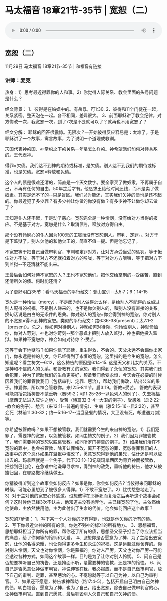 # 马太福音 18章21节-35节 | 宽恕（二）

<audio style="width: 100%;" preload="false" controls controlslist="nodownload"><source src="http://file.simai.life/audio/mp3/2020/tai_13-21-35-201129.mp3" type="audio/mpeg">Your browser does not support the audio element.</audio>

## 宽恕（二）
11月29日 
马太福音 18章21节-35节 | 和福音有链接
### 讲师：麦克

热身：1）思考最近得罪你的人和事。2）你觉得人际关系、教会里面的头号问题是什么？

经文背景： 
1、彼得是在婚姻中的。有岳母。可1:30.
2、彼得和11个门徒在一起，关系紧密。整天泡在一起。各不相同，差异很大。
3、前面耶稣讲了教会纪律。对方悔改一次，我宽恕一次，到了7次是不是就可以了？就再也不用宽恕了？

经文分解：
耶稣的回答很震惊。无限次？一开始彼得反应容易是：太难了。于是耶稣讲了一个故事，寓言故事，为了说明一个道理或教训。

天国代表神的国，神掌权之下的关系一年是怎么样的。神希望我们如何对待关系的。王代表神。

得罪=欠债。我们达不到神的期待或标准，是欠债。别人达不到我们的期待或标准，也是欠债。宽恕=释放和免债。

这个人的债是很难还清的，简直是一个天文数字。要全家买了做奴隶，不再属于自己，不再有任何的自由，50年之后才有。他恳求王给他时间还钱，而不是卖了做奴隶。其实是还不了的--只是盲区。我们以为能还，其实我们欠神的债也是还不起的。你最近犯了多少罪？有多少神让你做的你没有做？有多少神不让做你却去做了？

王知道仆人还不起，于是动了慈心。宽恕完全是一种怜悯，没有给对方当得的报应。不是基于对方。宽恕是什么？取消债务，释放对方得自由。

那个没有怜悯心的仆人因为100天的工钱而没有宽恕别人。审判、定罪。。对方于是下监狱了。别人欠他的和他欠王的，简直不值一提。但是他忘记了。

不宽恕等于把自己当做审判官，审判和定罪对方，让对方承受当受的惩罚。等于揪住对方不放，等于对方不还就掐着对方的喉咙，等于对对方方嚷嚷，等于把对方下到监狱--不还清就不能出来。

王最后会如何对待不宽恕的人？王也不宽恕他们。把他交给掌刑的--受痛苦，直到还清所欠的债。何时能还清？

为了更好明白35节：看马天福音的平行经文：登山宝训--太5:7；6：14-15

宽恕是一种怜恤（mercy），不是因为别人做得怎么样，是给别人不配得的或超过别人配得的祝福，不是别人赚来的，也不是你欠别人的，和别人没有直接的关系。换句话说是白白的无条件的恩典。你对别人的宽恕=你会得到神的宽恕，你对别人的不宽恕=得不到神的宽恕。类似的平行经文：路6:36-38(present)；太7:1-2（present）。总之，你如何对待别人，神就如何对待你，你怜恤别人，神就怜恤你，你对人苛刻，神也对你苛刻--那个恶奴才把别人放入监狱，神也把他投入监狱。如果神不宽恕你，神会如何对待你？-受苦。

这等于会下地狱吗？如果你信了耶稣，重生得救，不会的。天父永远不会踢你出家门，你永远是神的儿女，你已经得到了永恒的宽恕，这里指的是今生的宽恕。怎么知道呢？看主祷文--6:12，这么祷告的原因是6:14-15. 这是天父和儿女的关系。不是神和不信的人的关系。和管教有关的宽恕。我们得到了永恒的宽恕，其实我们还会犯罪，神为了帮助我们的生命更美好，预备我们承受永恒，今天会在必要的时候因着我们的罪管教我们（包括审判、定罪、惩治），帮助我们悔改，结出公义的果子。神爱你，所以神会管教你。来12:5-8,11节。启3:19。管教=受苦。
管教的表现可能包括包括祷告不蒙垂听（赛59:2；可11:25-26--以色列人的例子）、失去祝福（摩西无法进入应许之地）、受苦（诗篇32:3-4--大卫的例子）、受患难（启2:22--教会的例子）、愁苦（来12:11--普遍的情况）、生病（雅5:15-16--启2:22），甚至会死（林前11:30-32；约一5:16-17--混乱圣餐的情况，大卫没有死，却遭遇刀剑）等。

你希望被管教吗？如果不想被管教，我们就需要今生的来自神的宽恕。1）我们犯罪了，需要神的宽恕，以免被管教。如同主祷文的例子。2）我们因为罪被管教了，我们需要神的宽恕以脱离管教。如同所罗门祷告的例子。3）如果我们活在不宽恕的罪中，也会被管教，除非认罪悔改，离开不宽恕的罪，宽恕得罪我们的人。故事中的这个恶仆如果在监狱中悔改了，愿意宽恕得罪他的弟兄，估计还是可以放出去的。玛拿西就是一个例子。代下33:10-13记载玛拿西因为背弃神而被管教，把掳到巴比伦，在急难中他谦卑寻求神，得到神的赦免，垂听他的祷告，他才从被掳归回，在耶路撒冷继续做王。

你猜彼得听到这个故事会如何反应？如果是你，你会如何反应? 当彼得来问耶稣的时候，可能心里想到了被很多人得罪。1）不敢不宽恕了。2）忧忧愁愁地走了。3）对于主对他的宽恕心怀感激。设想彼得在耶稣死而复活之后再听这个故事会如何？这时候他已经3次不认主，他知道主没有抛弃他，主已经宽恕了他，主依然给他使命，主依然使用他，主为此付出了生命的代价。他会如何回应这个故事？

宽恕的7步骤：
1、写下某一个人对你的所有得罪，也就是他欠你的所有的债。
2、写下你最近欠神的所有的债。你达不到神的标准的所有地方。
3、思想福音，思想耶稣担当了你所有的罪，帮你还了所有的债，思想圣父圣子担当了你应该担当的痛苦，给了你何等的怜悯和大爱。
4、思想你是否愿意为了神、为了主给出去宽恕，让他的名得荣耀，也让你得更多今生和永生的祝福，这是远超过你舍弃的。你对别人怜悯，天父也对你怜悯，你是蒙福的。你对人严厉，天父也对你严厉--可能会透过各种方式，如同这个故事一样。目的是为了让你对别人怜悯。
5、问自己是否想要神听自己的祷告，还是掩面不听，是需要神的管教，还是神的怜恤。
6、问自己是否愿意让神做审判官，神说伸冤在我，我必报应，而不是自己做审判官，放下自己的审判、定罪，甚至惩治的心。不宽恕就等于以自己为神，以自己为审判官。
7、如果还不愿意，祷告求神帮助（路17:4-5），包括开启自己明白自己欠神的债，明白福音，愿意为了神，也为了自己，给出宽恕，除去自己做审判官的心，让神做审判官。直到自己愿意，最后销毁别人欠自己和自己欠神的债。
